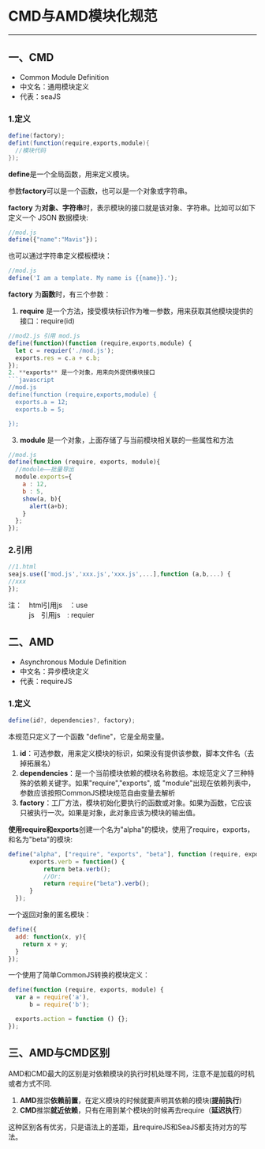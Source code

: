 # CMD与AMD模块化规范
---
## 一、CMD
- Common Module Definition
- 中文名：通用模块定义
- 代表：seaJS
### 1.定义
```java
define(factory);
defint(function(require,exports,module){
  //模块代码
});
```
**define**是一个全局函数，用来定义模块。</br>

参数**factory**可以是一个函数，也可以是一个对象或字符串。</br>

**factory** 为**对象、字符串**时，表示模块的接口就是该对象、字符串。比如可以如下定义一个 JSON 数据模块:</br>
```javascript
//mod.js
define({"name":"Mavis"})；
```
也可以通过字符串定义模板模块：
```javascript
//mod.js
define('I am a template. My name is {{name}}.');
```
**factory** 为**函数**时，有三个参数：
1. **require** 是一个方法，接受模块标识作为唯一参数，用来获取其他模块提供的接口：require(id)
```javascript
//mod2.js 引用 mod.js
define(function)(function (require,exports,module) {
  let c = requier('./mod.js');
  exports.res = c.a + c.b;
});
2. **exports** 是一个对象，用来向外提供模块接口
```javascript
//mod.js
define(function (require,exports,module) {
  exports.a = 12;
  exports.b = 5;

});
```
3. **module** 是一个对象，上面存储了与当前模块相关联的一些属性和方法
```javascript
//mod.js
define(function (require, exports, module){
  //module——批量导出
  module.exports={
    a : 12,
    b : 5,
    show(a, b){
      alert(a+b);
    }
  };
});
```
### 2.引用
```javascript
//1.html
seajs.use(['mod.js','xxx.js','xxx.js',...],function (a,b,...) {
//xxx
});
```
注：　html引用js　：use</br>
　　　js　引用js　: requier


## 二、AMD
- Asynchronous Module Definition
- 中文名：异步模块定义
- 代表：requireJS

### 1.定义
```javascript
define(id?, dependencies?, factory);
```
本规范只定义了一个函数 "define"，它是全局变量。
1. **id**：可选参数，用来定义模块的标识，如果没有提供该参数，脚本文件名（去掉拓展名）
2. **dependencies**：是一个当前模块依赖的模块名称数组。本规范定义了三种特殊的依赖关键字。如果"require","exports", 或 "module"出现在依赖列表中，参数应该按照CommonJS模块规范自由变量去解析
3. **factory**：工厂方法，模块初始化要执行的函数或对象。如果为函数，它应该只被执行一次。如果是对象，此对象应该为模块的输出值。

**使用require和exports**创建一个名为"alpha"的模块，使用了require，exports，和名为"beta"的模块:
```javascript
define("alpha", ["require", "exports", "beta"], function (require, exports, beta) {
      exports.verb = function() {
          return beta.verb();
          //Or:
          return require("beta").verb();
      }
  });
```
一个返回对象的匿名模块：
``` javascript
define({
  add: function(x, y){
    return x + y;
  }
});
```
一个使用了简单CommonJS转换的模块定义：
```javascript
define(function (require, exports, module) {
  var a = require('a'),
      b = require('b');

  exports.action = function () {};
});
```
## 三、AMD与CMD区别
AMD和CMD最大的区别是对依赖模块的执行时机处理不同，注意不是加载的时机或者方式不同.
1. **AMD**推崇**依赖前置**，在定义模块的时候就要声明其依赖的模块(**提前执行**)
2. **CMD**推崇**就近依赖**，只有在用到某个模块的时候再去require（**延迟执行**）

这种区别各有优劣，只是语法上的差距，且requireJS和SeaJS都支持对方的写法。

